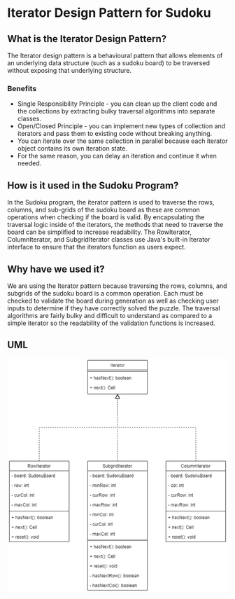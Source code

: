 # Iterator Design Pattern for Sudoku

## What is the Iterator Design Pattern?

The Iterator design pattern is a behavioural pattern that allows elements of an underlying data structure (such as a sudoku board) to be traversed without exposing that underlying structure.

### Benefits

- Single Responsibility Principle - you can clean up the client code and the collections by extracting bulky traversal algorithms into separate classes.
- Open/Closed Principle - you can implement new types of collection and iterators and pass them to existing code without breaking anything.
- You can iterate over the same collection in parallel because each iterator object contains its own iteration state.
- For the same reason, you can delay an iteration and continue it when needed.

## How is it used in the Sudoku Program?

In the Sudoku program, the iterator pattern is used to traverse the rows, columns, and sub-grids of the sudoku board as these are common operations when checking if the board is valid. By encapsulating the traversal logic inside of the iterators, the methods that need to traverse the board can be simplified to increase readability.
The RowIterator, ColumnIterator, and SubgridIterator classes use Java's built-in Iterator interface to ensure that the iterators function as users expect.

## Why have we used it?

We are using the Iterator pattern because traversing the rows, columns, and subgrids of the sudoku board is a common operation. Each must be checked to validate the board during generation as well as checking user inputs to determine if they have correctly solved the puzzle. The traversal algorithms are fairly bulky and difficult to understand as compared to a simple iterator so the readability of the validation functions is increased.

## UML

![Iterator UML](../data/Iterator-UML.png)
